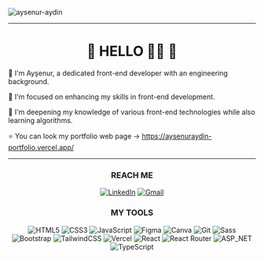 ![aysenur-aydin](https://komarev.com/ghpvc/?username=aysenur-aydin&color=green)

<div align="center">
  
----------------

<h1> 🌸  HELLO 🙋‍♀️  🌸 </h1>

</div>

<p>👋 I'm Ayşenur, a dedicated front-end developer with an engineering background. </p>
<p>👀 I'm focused on enhancing my skills in front-end development. </p>
<p>🌱 I'm deepening my knowledge of various front-end technologies while also learning algorithms. </p>
<p>⭐ You can look my portfolio web page -> <a href="https://aysenuraydin-portfolio.vercel.app">https://aysenuraydin-portfolio.vercel.app/</a> </p>

-----------
<div align="center">

### REACH ME
    
[![LinkedIn](https://img.shields.io/badge/linkedin-%230077B5.svg?style=for-the-badge&logo=linkedin)](https://www.linkedin.com/in/aysenuraydin16/)
[![Gmail](https://img.shields.io/badge/Gmail-D14836?style=for-the-badge&logo=gmail&logoColor=white)](mailto:aydin.aysenur016@gmail.com) 
  
### MY TOOLS

![HTML5](https://img.shields.io/badge/html5-%23E34F26.svg?style=for-the-badge&logo=html5&logoColor=white)
![CSS3](https://img.shields.io/badge/css3-%231572B6.svg?style=for-the-badge&logo=css3&logoColor=white)
![JavaScript](https://img.shields.io/badge/javascript-%23323330.svg?style=for-the-badge&logo=javascript&logoColor=%23F7DF1E)
![Figma](https://img.shields.io/badge/Figma-F24E1E?style=for-the-badge&logo=figma&logoColor=white)
![Canva](https://img.shields.io/badge/Canva-%2300C4CC.svg?&style=for-the-badge&logo=Canva&logoColor=white)
![Git](https://img.shields.io/badge/GIT-E44C30?style=for-the-badge&logo=git&logoColor=white)
![Sass](https://img.shields.io/badge/Sass-CC6699?style=for-the-badge&logo=sass&logoColor=white)
![Bootstrap](https://img.shields.io/badge/Bootstrap-563D7C?style=for-the-badge&logo=bootstrap&logoColor=white)
![TailwindCSS](https://img.shields.io/badge/tailwindcss-%2338B2AC.svg?style=for-the-badge&logo=tailwind-css&logoColor=white)
![Vercel](https://img.shields.io/badge/vercel-%23000000.svg?style=for-the-badge&logo=vercel&logoColor=white)
![React](https://img.shields.io/badge/react-%2320232a.svg?style=for-the-badge&logo=react&logoColor=%2361DAFB)
![React Router](https://img.shields.io/badge/React_Router-CA4245?style=for-the-badge&logo=react-router&logoColor=white)
![ASP_NET](https://img.shields.io/badge/.NET-5C2D91?style=for-the-badge&logo=.net&logoColor=white)
![TypeScript](https://img.shields.io/badge/TypeScript-007ACC?style=for-the-badge&logo=typescript&logoColor=white)


</div>


